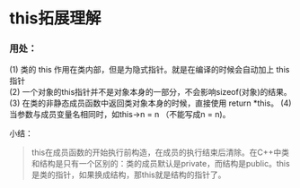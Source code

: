 <!--
 * @Description: this拓展理解
 * @Version: 2.0
 * @Autor: gcusms
 * @Date: 2021-09-26 18:43:50
 * @LastEditors: gcusms
 * @LastEditTime: 2021-09-26 18:48:27
-->
# this拓展理解
### 用处：<br>
(1) 类的 this 作用在类内部，但是为隐式指针。就是在编译的时候会自动加上 this 指针 <br>
(2) 一个对象的this指针并不是对象本身的一部分，不会影响sizeof(对象)的结果。<br>
(3) 在类的非静态成员函数中返回类对象本身的时候，直接使用 return *this。
(4) 当参数与成员变量名相同时，如this->n = n （不能写成n = n)。

小结：
>this在成员函数的开始执行前构造，在成员的执行结束后清除。在C++中类和结构是只有一个区别的：类的成员默认是private，而结构是public。this是类的指针，如果换成结构，那this就是结构的指针了。